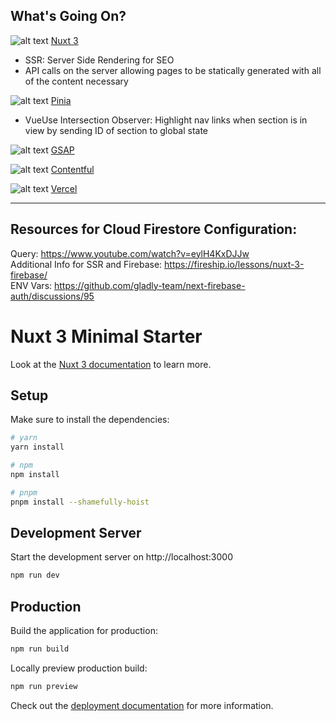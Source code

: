## What's Going On?
  
![alt text](https://lh4.googleusercontent.com/jaP_gX3L1VixTN7uQYN8or2XvOitlyiBVAFhhY9qZqmPM87oj-r3k2LnlH47vh-NvHg=w2400 "Nuxt 3") [Nuxt 3](https://nuxt.com/)
- SSR: Server Side Rendering for SEO
- API calls on the server allowing pages to be statically generated with all of the content necessary

![alt text](https://lh4.googleusercontent.com/9u0FEJj40yjtmaIV8tNL7hdLNDhLnsDYB_QdqBH-SGPXVLjqsxU4-pR74EbrcEeeJLo=w2400 "Pinia") [Pinia](https://pinia.vuejs.org/)
- VueUse Intersection Observer: Highlight nav links when section is in view by sending ID of section to global state

![alt text](https://lh6.googleusercontent.com/aNQxUtMEztBjZePrAkL7KPWSXJazMGwnxMDXazxDO4BNh-4aw6YwkvtZGm-oR07mih8=w2400 "GSAP") [GSAP](https://greensock.com/)

![alt text](https://lh6.googleusercontent.com/FU5h_Q0As38kMoqvxtWEmzK10JkainV6PdkepauYdChfg4V_vFi4qpqc-hQnAch1PsU=w2400 "Contentful") [Contentful](https://www.contentful.com/)

![alt text](https://lh3.googleusercontent.com/P-ZUEk2nqRdojQZXEDr72g-2z92yxlwHwdfjYo2A_eu10pr6GjtmnftRKG3JSOcphV8=w2400 "Vercel") [Vercel](https://vercel.com/)

---

## Resources for Cloud Firestore Configuration:

Query: https://www.youtube.com/watch?v=eylH4KxDJJw \
Additional Info for SSR and Firebase: https://fireship.io/lessons/nuxt-3-firebase/ \
ENV Vars: https://github.com/gladly-team/next-firebase-auth/discussions/95

# Nuxt 3 Minimal Starter

Look at the [Nuxt 3 documentation](https://nuxt.com/docs/getting-started/introduction) to learn more.

## Setup

Make sure to install the dependencies:

```bash
# yarn
yarn install

# npm
npm install

# pnpm
pnpm install --shamefully-hoist
```

## Development Server

Start the development server on http://localhost:3000

```bash
npm run dev
```

## Production

Build the application for production:

```bash
npm run build
```

Locally preview production build:

```bash
npm run preview
```

Check out the [deployment documentation](https://nuxt.com/docs/getting-started/deployment) for more information.
